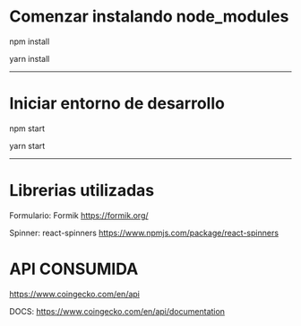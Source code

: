 # Comenzar instalando node_modules

npm install

yarn install

***

# Iniciar entorno de desarrollo

npm start

yarn start

***

# Librerias utilizadas

Formulario:
    Formik https://formik.org/ 

Spinner:
    react-spinners https://www.npmjs.com/package/react-spinners

# API CONSUMIDA

https://www.coingecko.com/en/api

DOCS:
    https://www.coingecko.com/en/api/documentation

